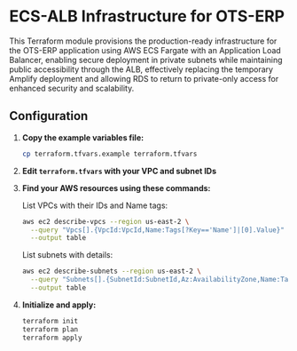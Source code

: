 # ECS-ALB Infrastructure for OTS-ERP

This Terraform module provisions the production-ready infrastructure for the OTS-ERP application using AWS ECS Fargate with an Application Load Balancer, enabling secure deployment in private subnets while maintaining public accessibility through the ALB, effectively replacing the temporary Amplify deployment and allowing RDS to return to private-only access for enhanced security and scalability.

## Configuration

1. **Copy the example variables file:**
   ```bash
   cp terraform.tfvars.example terraform.tfvars
   ```

2. **Edit `terraform.tfvars` with your VPC and subnet IDs**

3. **Find your AWS resources using these commands:**

   List VPCs with their IDs and Name tags:
   ```bash
   aws ec2 describe-vpcs --region us-east-2 \
     --query "Vpcs[].{VpcId:VpcId,Name:Tags[?Key=='Name']|[0].Value}" \
     --output table
   ```

   List subnets with details:
   ```bash
   aws ec2 describe-subnets --region us-east-2 \
     --query "Subnets[].{SubnetId:SubnetId,Az:AvailabilityZone,Name:Tags[?Key=='Name']|[0].Value,Public:MapPublicIpOnLaunch}" \
     --output table
   ```

4. **Initialize and apply:**
   ```bash
   terraform init
   terraform plan
   terraform apply
   ```